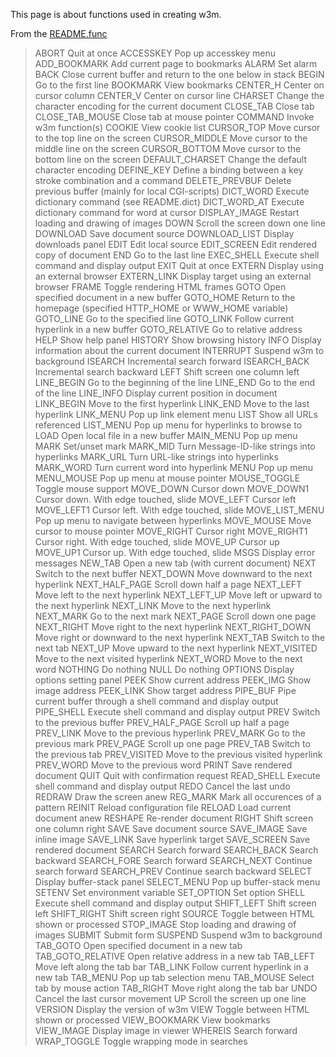 This page is about functions used in creating w3m.

From the [README.func](/doc/doc-old/doc-en/README.func)

> ABORT		Quit at once
> ACCESSKEY	Pop up accesskey menu
> ADD_BOOKMARK	Add current page to bookmarks
> ALARM		Set alarm
> BACK		Close current buffer and return to the one below in stack
> BEGIN		Go to the first line
> BOOKMARK	View bookmarks
> CENTER_H	Center on cursor column
> CENTER_V	Center on cursor line
> CHARSET 	Change the character encoding for the current document
> CLOSE_TAB	Close tab
> CLOSE_TAB_MOUSE Close tab at mouse pointer
> COMMAND 	Invoke w3m function(s)
> COOKIE		View cookie list
> CURSOR_TOP	Move cursor to the top line on the screen
> CURSOR_MIDDLE	Move cursor to the middle line on the screen
> CURSOR_BOTTOM	Move cursor to the bottom line on the screen
> DEFAULT_CHARSET Change the default character encoding
> DEFINE_KEY	Define a binding between a key stroke combination and a command
> DELETE_PREVBUF	Delete previous buffer (mainly for local CGI-scripts)
> DICT_WORD	Execute dictionary command (see README.dict)
> DICT_WORD_AT	Execute dictionary command for word at cursor
> DISPLAY_IMAGE	Restart loading and drawing of images
> DOWN		Scroll the screen down one line
> DOWNLOAD	Save document source
> DOWNLOAD_LIST	Display downloads panel
> EDIT		Edit local source
> EDIT_SCREEN	Edit rendered copy of document
> END		Go to the last line
> EXEC_SHELL	Execute shell command and display output
> EXIT		Quit at once
> EXTERN		Display using an external browser
> EXTERN_LINK	Display target using an external browser
> FRAME		Toggle rendering HTML frames
> GOTO		Open specified document in a new buffer
> GOTO_HOME	Return to the homepage (specified HTTP_HOME or WWW_HOME variable)
> GOTO_LINE	Go to the specified line
> GOTO_LINK	Follow current hyperlink in a new buffer
> GOTO_RELATIVE	Go to relative address
> HELP		Show help panel
> HISTORY 	Show browsing history
> INFO		Display information about the current document
> INTERRUPT	Suspend w3m to background
> ISEARCH 	Incremental search forward
> ISEARCH_BACK	Incremental search backward
> LEFT		Shift screen one column left
> LINE_BEGIN	Go to the beginning of the line
> LINE_END	Go to the end of the line
> LINE_INFO	Display current position in document
> LINK_BEGIN	Move to the first hyperlink
> LINK_END	Move to the last hyperlink
> LINK_MENU	Pop up link element menu
> LIST		Show all URLs referenced
> LIST_MENU	Pop up menu for hyperlinks to browse to
> LOAD		Open local file in a new buffer
> MAIN_MENU	Pop up menu
> MARK		Set/unset mark
> MARK_MID	Turn Message-ID-like strings into hyperlinks
> MARK_URL	Turn URL-like strings into hyperlinks
> MARK_WORD	Turn current word into hyperlink
> MENU		Pop up menu
> MENU_MOUSE	Pop up menu at mouse pointer
> MOUSE_TOGGLE	Toggle mouse support
> MOVE_DOWN	Cursor down
> MOVE_DOWN1	Cursor down. With edge touched, slide
> MOVE_LEFT	Cursor left
> MOVE_LEFT1	Cursor left. With edge touched, slide
> MOVE_LIST_MENU	Pop up menu to navigate between hyperlinks
> MOVE_MOUSE	Move cursor to mouse pointer
> MOVE_RIGHT	Cursor right
> MOVE_RIGHT1	Cursor right. With edge touched, slide
> MOVE_UP		Cursor up
> MOVE_UP1	Cursor up. With edge touched, slide
> MSGS		Display error messages
> NEW_TAB 	Open a new tab (with current document)
> NEXT		Switch to the next buffer
> NEXT_DOWN	Move downward to the next hyperlink
> NEXT_HALF_PAGE	Scroll down half a page
> NEXT_LEFT	Move left to the next hyperlink
> NEXT_LEFT_UP	Move left or upward to the next hyperlink
> NEXT_LINK	Move to the next hyperlink
> NEXT_MARK	Go to the next mark
> NEXT_PAGE	Scroll down one page
> NEXT_RIGHT	Move right to the next hyperlink
> NEXT_RIGHT_DOWN	Move right or downward to the next hyperlink
> NEXT_TAB	Switch to the next tab
> NEXT_UP		Move upward to the next hyperlink
> NEXT_VISITED	Move to the next visited hyperlink
> NEXT_WORD	Move to the next word
> NOTHING 	Do nothing
> NULL		Do nothing
> OPTIONS 	Display options setting panel
> PEEK		Show current address
> PEEK_IMG	Show image address
> PEEK_LINK	Show target address
> PIPE_BUF	Pipe current buffer through a shell command and display output
> PIPE_SHELL	Execute shell command and display output
> PREV		Switch to the previous buffer
> PREV_HALF_PAGE	Scroll up half a page
> PREV_LINK	Move to the previous hyperlink
> PREV_MARK	Go to the previous mark
> PREV_PAGE	Scroll up one page
> PREV_TAB	Switch to the previous tab
> PREV_VISITED	Move to the previous visited hyperlink
> PREV_WORD	Move to the previous word
> PRINT		Save rendered document
> QUIT		Quit with confirmation request
> READ_SHELL	Execute shell command and display output
> REDO		Cancel the last undo
> REDRAW		Draw the screen anew
> REG_MARK	Mark all occurences of a pattern
> REINIT		Reload configuration file
> RELOAD		Load current document anew
> RESHAPE 	Re-render document
> RIGHT		Shift screen one column right
> SAVE		Save document source
> SAVE_IMAGE	Save inline image
> SAVE_LINK	Save hyperlink target
> SAVE_SCREEN	Save rendered document
> SEARCH		Search forward
> SEARCH_BACK	Search backward
> SEARCH_FORE	Search forward
> SEARCH_NEXT	Continue search forward
> SEARCH_PREV	Continue search backward
> SELECT		Display buffer-stack panel
> SELECT_MENU	Pop up buffer-stack menu
> SETENV		Set environment variable
> SET_OPTION	Set option
> SHELL		Execute shell command and display output
> SHIFT_LEFT	Shift screen left
> SHIFT_RIGHT	Shift screen right
> SOURCE		Toggle between HTML shown or processed
> STOP_IMAGE	Stop loading and drawing of images
> SUBMIT		Submit form
> SUSPEND 	Suspend w3m to background
> TAB_GOTO	Open specified document in a new tab
> TAB_GOTO_RELATIVE	Open relative address in a new tab
> TAB_LEFT	Move left along the tab bar
> TAB_LINK	Follow current hyperlink in a new tab
> TAB_MENU	Pop up tab selection menu
> TAB_MOUSE	Select tab by mouse action
> TAB_RIGHT	Move right along the tab bar
> UNDO		Cancel the last cursor movement
> UP		Scroll the screen up one line
> VERSION		Display the version of w3m
> VIEW		Toggle between HTML shown or processed
> VIEW_BOOKMARK	View bookmarks
> VIEW_IMAGE	Display image in viewer
> WHEREIS 	Search forward
> WRAP_TOGGLE	Toggle wrapping mode in searches

